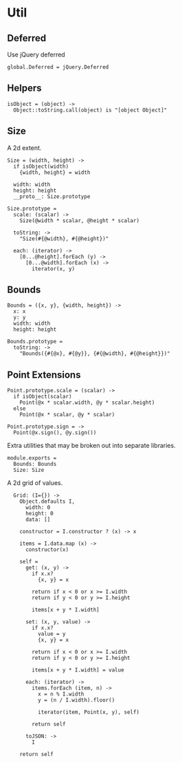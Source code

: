 Util
====

Deferred
--------

Use jQuery deferred

    global.Deferred = jQuery.Deferred

Helpers
-------

    isObject = (object) ->
      Object::toString.call(object) is "[object Object]"

Size
----

A 2d extent.

    Size = (width, height) ->
      if isObject(width)
        {width, height} = width

      width: width
      height: height
      __proto__: Size.prototype

    Size.prototype =
      scale: (scalar) ->
        Size(@width * scalar, @height * scalar)

      toString: ->
        "Size(#{@width}, #{@height})"

      each: (iterator) ->
        [0...@height].forEach (y) ->
          [0...@width].forEach (x) ->
            iterator(x, y)

Bounds
------

    Bounds = ({x, y}, {width, height}) ->
      x: x
      y: y
      width: width
      height: height

    Bounds.prototype =
      toString: ->
        "Bounds({#{@x}, #{@y}}, {#{@width}, #{@height}})"

Point Extensions
----------------

    Point.prototype.scale = (scalar) ->
      if isObject(scalar)
        Point(@x * scalar.width, @y * scalar.height)
      else
        Point(@x * scalar, @y * scalar)

    Point.prototype.sign = ->
      Point(@x.sign(), @y.sign())

Extra utilities that may be broken out into separate libraries.

    module.exports =
      Bounds: Bounds
      Size: Size

A 2d grid of values.

      Grid: (I={}) ->
        Object.defaults I,
          width: 0
          height: 0
          data: []

        constructor = I.constructor ? (x) -> x

        items = I.data.map (x) ->
          constructor(x)

        self =
          get: (x, y) ->
            if x.x?
              {x, y} = x

            return if x < 0 or x >= I.width
            return if y < 0 or y >= I.height

            items[x + y * I.width]

          set: (x, y, value) ->
            if x.x?
              value = y
              {x, y} = x

            return if x < 0 or x >= I.width
            return if y < 0 or y >= I.height

            items[x + y * I.width] = value

          each: (iterator) ->
            items.forEach (item, n) ->
              x = n % I.width
              y = (n / I.width).floor()

              iterator(item, Point(x, y), self)

            return self

          toJSON: ->
            I

        return self
